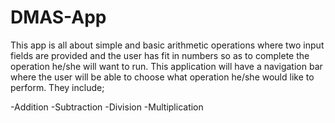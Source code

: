 # DMAS-App
This app is all about simple and basic arithmetic operations where two input fields are provided and the user has fit in numbers so as to complete the operation he/she will want to run. This application will have a navigation bar where the user will be able to choose what operation he/she would like to perform. They include;

-Addition
-Subtraction
-Division
-Multiplication
